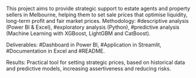 This project aims to provide strategic support to estate agents and property sellers
in Melbourne, helping them to set sale prices that optimise liquidity, long-term profit
and fair market prices. 
Methodology: 
#descriptive analysis (Power BI & Excel),
#exploratory analysis (Python), 
#predictive analysis (Machine Learning with XGBoost, LightGBM and CatBoost).

Deliverables: 
#Dashboard in Power BI, 
#Application in Streamlit, 
#Documentation in Excel and
#README. 

Results: 
 Practical tool for setting strategic prices, based on historical data and predictive models, increasing assertiveness and reducing risks.
